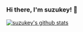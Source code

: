 ### Hi there, I'm suzukey! 👋

[![suzukey's github stats](https://github-readme-stats.vercel.app/api?username=suzukey&count_private=true&show_icons=true&hide=contribs&include_all_commits=true&title_color=00897b&icon_color=00897b)](https://github.com/anuraghazra/github-readme-stats)

<!--
**suzukey/suzukey** is a ✨ _special_ ✨ repository because its `README.md` (this file) appears on your GitHub profile.

Here are some ideas to get you started:

- 🔭 I’m currently working on ...
- 🌱 I’m currently learning ...
- 👯 I’m looking to collaborate on ...
- 🤔 I’m looking for help with ...
- 💬 Ask me about ...
- 📫 How to reach me: ...
- 😄 Pronouns: ...
- ⚡ Fun fact: ...
-->
